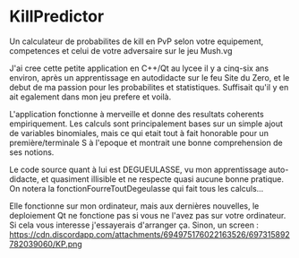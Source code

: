 # KillPredictor
Un calculateur de probabilites de kill en PvP selon votre equipement, competences et celui de votre adversaire sur le jeu Mush.vg

J'ai cree cette petite application en C++/Qt au lycee il y a cinq-six ans environ, après un apprentissage en autodidacte sur le feu Site du Zero, et le debut de ma passion pour les probabilites et statistiques.
Suffisait qu'il y en ait egalement dans mon jeu prefere et voilà.

L'application fonctionne à merveille et donne des resultats coherents empiriquement. Les calculs sont principalement bases sur un simple ajout de variables binomiales, mais ce qui etait tout à fait honorable pour un première/terminale S à l'epoque et montrait une bonne comprehension de ses notions.

Le code source quant à lui est DEGUEULASSE, vu mon apprentissage auto-didacte, et quasiment illisible et ne respecte quasi aucune bonne pratique. On notera la fonctionFourreToutDegeulasse qui fait tous les calculs...

Elle fonctionne sur mon ordinateur, mais aux dernières nouvelles, le deploiement Qt ne fonctione pas si vous ne l'avez pas sur votre ordinateur.
Si cela vous interesse j'essayerais d'arranger ça. Sinon, un screen : https://cdn.discordapp.com/attachments/694975176022163526/697315892782039060/KP.png
